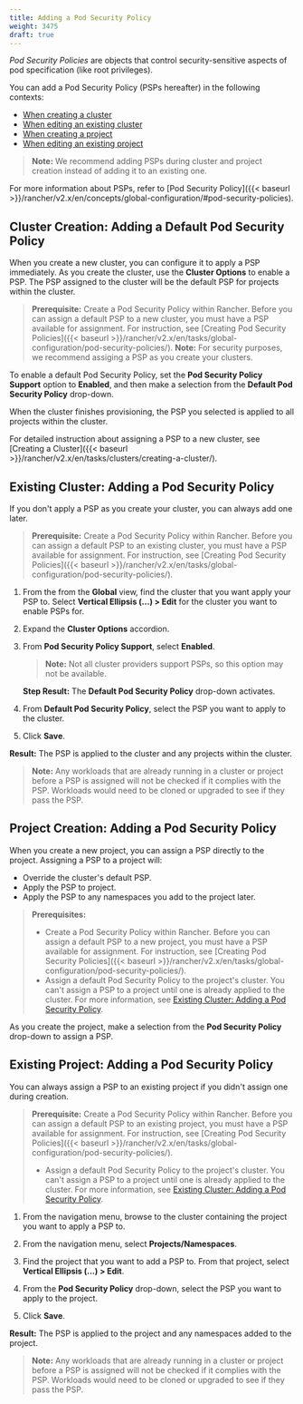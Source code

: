 ```yaml
---
title: Adding a Pod Security Policy
weight: 3475
draft: true
---
```


_Pod Security Policies_ are objects that control security-sensitive aspects of pod specification (like root privileges).

You can add a Pod Security Policy (PSPs hereafter) in the following contexts:

- [When creating a cluster](#cluster-creation--adding-a-default-pod-security-policy)
- [When editing an existing cluster](#existing-cluster--adding-a-pod-security-policy)
- [When creating a project](#project-creation--adding-a-pod-security-policy)
- [When editing an existing project](#existing-project--adding-a-pod-security-policy)

> **Note:** We recommend adding PSPs during cluster and project creation instead of adding it to an existing one. 

For more information about PSPs, refer to [Pod Security Policy]({{< baseurl >}}/rancher/v2.x/en/concepts/global-configuration/#pod-security-policies).

## Cluster Creation: Adding a Default Pod Security Policy

When you create a new cluster, you can configure it to apply a PSP immediately. As you create the cluster, use the **Cluster Options** to enable a PSP. The PSP assigned to the cluster will be the default PSP for projects within the cluster.

>**Prerequisite:**
>Create a Pod Security Policy within Rancher. Before you can assign a default PSP to a new cluster, you must have a PSP available for assignment. For instruction, see [Creating Pod Security Policies]({{< baseurl >}}/rancher/v2.x/en/tasks/global-configuration/pod-security-policies/).
>**Note:** 
>For security purposes, we recommend assiging a PSP as you create your clusters. 

To enable a default Pod Security Policy, set the **Pod Security Policy Support** option to  **Enabled**, and then make a selection from the **Default Pod Security Policy** drop-down.

When the cluster finishes provisioning, the PSP you selected is applied to all projects within the cluster.

For detailed instruction about assigning a PSP to a new cluster, see [Creating a Cluster]({{< baseurl >}}/rancher/v2.x/en/tasks/clusters/creating-a-cluster/).

## Existing Cluster: Adding a Pod Security Policy

If you don't apply a PSP as you create your cluster, you can always add one later.

>**Prerequisite:**
>Create a Pod Security Policy within Rancher. Before you can assign a default PSP to an existing cluster, you must have a PSP available for assignment. For instruction, see [Creating Pod Security Policies]({{< baseurl >}}/rancher/v2.x/en/tasks/global-configuration/pod-security-policies/).

1. From the from the **Global** view, find the cluster that you want apply your PSP to. Select **Vertical Ellipsis (...) > Edit** for the cluster you want to enable PSPs for.

2. Expand the **Cluster Options** accordion.

3. From **Pod Security Policy Support**, select **Enabled**.

    >**Note:** Not all cluster providers support PSPs, so this option may not be available.

    **Step Result:** The **Default Pod Security Policy** drop-down activates.

4. From **Default Pod Security Policy**, select the PSP you want to apply to the cluster.

5. Click **Save**.

**Result:** The PSP is applied to the cluster and any projects within the cluster.

>**Note:** Any workloads that are already running in a cluster or project before a PSP is assigned will not be checked if it complies with the PSP. Workloads would need to be cloned or upgraded to see if they pass the PSP.

## Project Creation: Adding a Pod Security Policy

When you create a new project, you can assign a PSP directly to the project. Assigning a PSP to a project will:

- Override the cluster's default PSP.
- Apply the PSP to project.
- Apply the PSP to any namespaces you add to the project later.

>**Prerequisites:**
>- Create a Pod Security Policy within Rancher. Before you can assign a default PSP to a new project, you must have a PSP available for assignment. For instruction, see [Creating Pod Security Policies]({{< baseurl >}}/rancher/v2.x/en/tasks/global-configuration/pod-security-policies/).
>- Assign a default Pod Security Policy to the project's cluster. You can't assign a PSP to a project until one is already applied to the cluster. For more information, see [Existing Cluster: Adding a Pod Security Policy](#existing-cluster--adding-a-pod-security-policy).

As you create the project, make a selection from the **Pod Security Policy** drop-down to assign a PSP.

 <!--For more information, see [Creating a Project]({{< baseurl >}}/rancher/v2.x/en/tasks/projects/#creating-a-project/-->

## Existing Project: Adding a Pod Security Policy

You can always assign a PSP to an existing project if you didn't assign one during creation.

>**Prerequisite:**
>Create a Pod Security Policy within Rancher. Before you can assign a default PSP to an existing project, you must have a PSP available for assignment. For instruction, see [Creating Pod Security Policies]({{< baseurl >}}/rancher/v2.x/en/tasks/global-configuration/pod-security-policies/).
>- Assign a default Pod Security Policy to the project's cluster. You can't assign a PSP to a project until one is already applied to the cluster. For more information, see [Existing Cluster: Adding a Pod Security Policy](#existing-cluster--adding-a-pod-security-policy).

1. From the navigation menu, browse to the cluster containing the project you want to apply a PSP to.

2. From the navigation menu, select **Projects/Namespaces**.

3. Find the project that you want to add a PSP to. From that project, select **Vertical Ellipsis (...) > Edit**.

4. From the **Pod Security Policy** drop-down, select the PSP you want to apply to the project.

5. Click **Save**.

**Result:** The PSP is applied to the project and any namespaces added to the project. 

>**Note:** Any workloads that are already running in a cluster or project before a PSP is assigned will not be checked if it complies with the PSP. Workloads would need to be cloned or upgraded to see if they pass the PSP.
